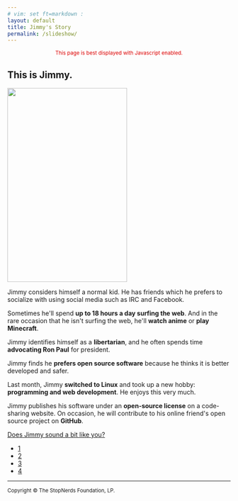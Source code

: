 ```yaml
---
# vim: set ft=markdown :
layout: default
title: Jimmy's Story
permalink: /slideshow/
---
```


<script type="text/javascript">
	function slide(i){
		var $slide =  $('#slide' +i);
		$('div.slide:visible').hide(800,'easeOutQuad', function(){
			$('.chosen').removeClass('chosen');
			$slide.show(1300,'easeOutQuad');
			$('.slide-link-' +i).addClass('chosen');
		});
	}
</script>

<div class="slideshow">

<noscript><p style="text-align:center;color:#d00;font-size:smaller;">This page is best displayed with Javascript enabled.</p></noscript>

<div class="slide" id="slide1" style="display: block;">

## This is Jimmy.

<img class="jimmy" src="{{site.baseurl}}/img/slideshow/1.png" style="width:270px;height:438px;">

<div>

Jimmy considers himself a normal kid. He has friends which he prefers to socialize with using social media such as IRC and Facebook.

Sometimes he'll spend **up to 18 hours a day surfing the web**. And in the rare occasion that he isn't surfing the web, he'll **watch anime** or **play Minecraft**.

Jimmy identifies himself as a **libertarian**, and he often spends time **advocating Ron Paul** for president.

Jimmy finds he **prefers open source software** because he thinks it is better developed and safer.

Last month, Jimmy **switched to Linux** and took up a new hobby: **programming and web development**. He enjoys this very much.

Jimmy publishes his software under an **open-source license** on a code-sharing website. On occasion, he will contribute to his online friend's open source project on **GitHub**.

<p class="nextbtn js" style="display: block;"><a onclick="slide(2);" href="#slide2">Does Jimmy sound a bit like you?</a></p>

</div>

</div>

<div class="slide" id="slide2" style="display: none;">

## Does Jimmy sound a bit like you?

<img class="jimmy" src="{{site.baseurl}}/img/slideshow/2.png" style="width:270px;height:488px;">

<div>

You see, **Jimmy isn't mentally healthy**. And if he sounds anything like you, **you're most likely ill too**.

While Jimmy's doings may seem innocent, he isn't very productive at all. He might spend up to **two days** fixing his WLAN or **a week** upgrading his Linux distribution. Jimmy doesn't realize it, but his mental well-being is declining rapidly as he becomes more and more obsessed with the foolish concept of "open source" software.

Jimmy has a girlfriend; her name is **Sakura Haruno** and she has **pink hair** and **green eyes**. And while it might not sound like it, Jimmy is still a **virgin**. Why? Because Sakura is an **anime character**.

Chances are that although you might not share Jimmy's exact story, **you are just as sick and things are going to get much, much worse if you don't act now**. However, **it's not too late**. There is still hope.

<p class="nextbtn js" style="display: block;"><a onclick="slide(3);" href="#slide3">So, what can I do?</a></p>

</div>

</div>

<div class="slide" id="slide3" style="display: none;">

## What can you do?

<img class="jimmy" src="{{site.baseurl}}/img/slideshow/3.png" style="width:270px;height:526px;">

<div>

First of all, **don't panic**. Taking rushed decisions will not help you—it's more likely to make your life **worse**.

When you have thought over your mental health status and decided to take action, **see a psychologist**. He can identify mental illnesses such as **Asperger's syndrome**, **schizophrenia** or **bipolar disorder**.

If you are a libertarian, stop advocating libertarian candidates such as Ron Paul and vote **Obama 2012**.

Abandoning Minecraft is the next step, and probably the most important. If you have issues stopping, try seeking out **group therapy**.

Linux and open source software are the next factors to get rid of. The solution is simple: **buy a Mac**. Be sure to ignore freetard propaganda such as "Mac is for faggots"; this is <acronym title="fear, uncertainty and doubt">FUD</acronym>, pure and simple.

To stop watching anime is the hardest step and probably the most painful. StopNerds.org recommends that watching mentally healthy cartoons such as **Kim Possible** and **South Park** is the best and easiest way to counter any urge to watch sicko Japanese cartoons.

If you've successfully followed every step above, congratulations! Remember to revisit your psychologist to make sure that the mental illness has disappeared.

<p class="nextbtn js" style="display: block;"><a onclick="slide(4);" href="#slide4">What happened to Jimmy?</a></p>

</div>

</div>

<div class="slide" id="slide4" style="display: none;">

## What happened to Jimmy?

<img class="jimmy" src="{{site.baseurl}}/img/slideshow/4.png" style="width:270px;height:556px;">

<div>

Jimmy was able to overcome his mental illness. He has had **three relationships** with real women within two weeks.

Jimmy's support for Ron Paul **has ceased**. He now holds sensible political opinions and votes for non-libertarian candidates only.

Since he is **no longer tied to his computer**, Jimmy has become a successful politician himself. He advocates long-term improvement of mental health in the US.

</div>

<p style="text-align:center"><a href="{{site.baseurl}}"><img style="width:308px;height:150px;margin:30px 0;" src="{{site.baseurl}}/img/logo150px.png"></a></p>

<p class="nextbtn"><a href="{{site.baseurl}}/nerd-test/">Are you a nerd? Take the test to find out.</a></p>

</div>

<ul id="slidenumbers" class="js" style="display: block;">
	<li><a class="slide-link-1 chosen" onclick="slide(1);" href="#slide1">1</a></li>
	<li><a class="slide-link-2" onclick="slide(2);" href="#slide2">2</a></li>
	<li><a class="slide-link-3" onclick="slide(3);" href="#slide3">3</a></li>
	<li><a class="slide-link-4" onclick="slide(4);" href="#slide4">4</a></li>
</ul>

</div>

* * *

<footer><small>Copyright © The StopNerds Foundation, LP.</small></footer>